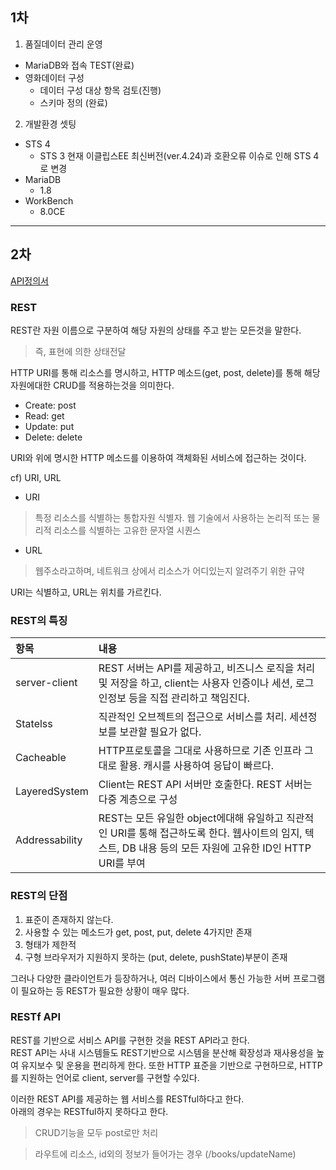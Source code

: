 ## 1차

1. 품질데이터 관리 운영
  * MariaDB와 접속 TEST(완료)
  * 영화데이터 구성
      - 데이터 구성 대상 항목 검토(진행)
      - 스키마 정의 (완료)

2. 개발환경 셋팅
  * STS 4
    - STS 3 현재 이클립스EE 최신버전(ver.4.24)과 호환오류 이슈로 인해 STS 4로 변경
  * MariaDB
    - 1.8
  * WorkBench
    - 8.0CE
---

## 2차

[API정의서](https://github.com/Win-9/movie/blob/master/ApiGuide.docx)

### REST
REST란 자원 이름으로 구분하여 해당 자원의 상태를 주고 받는 모든것을 말한다.   
> 즉, 표현에 의한 상태전달

HTTP URI를 통해 리소스를 명시하고, HTTP 메소드(get, post, delete)를 통해 해당 자원에대한 CRUD를 적용하는것을 의미한다.

* Create: post
* Read: get
* Update: put
* Delete: delete

URI와 위에 명시한 HTTP 메소드를 이용하여 객체화된 서비스에 접근하는 것이다.   

cf) URI, URL   
* URI
> 특정 리소스를 식별하는 통합자원 식별자.
> 웹 기술에서 사용하는 논리적 또는 물리적 리소스를 식별하는 고유한 문자열 시퀀스

* URL
> 웹주소라고하며, 네트워크 상에서 리소스가 어디있는지 알려주기 위한 규약

URI는 식별하고, URL는 위치를 가르킨다.   

### REST의 특징
|항목|내용|
|:---|:---|
|server-client|REST 서버는 API를 제공하고, 비즈니스 로직을 처리및 저장을 하고, client는 사용자 인증이나 세션, 로그인정보 등을 직접 관리하고 책임진다.|
|Statelss|직관적인 오브젝트의 접근으로 서비스를 처리. 세션정보를 보관할 필요가 없다.|
|Cacheable|HTTP프로토콜을 그대로 사용하므로 기존 인프라 그대로 활용. 캐시를 사용하여 응답이 빠르다.|
|LayeredSystem|Client는 REST API 서버만 호출한다. REST 서버는 다중 계층으로 구성|
|Addressability|REST는 모든 유일한 object에대해 유일하고 직관적인 URI를 통해 접근하도록 한다. 웹사이트의 임지, 텍스트, DB 내용 등의 모든 자원에 고유한 ID인 HTTP URI를 부여|

### REST의 단점
1. 표준이 존재하지 않는다.
2. 사용할 수 있는 메소드가 get, post, put, delete 4가지만 존재
3. 형태가 제한적
4. 구형 브라우저가 지원하지 못하는 (put, delete, pushState)부분이 존재

그러나 다양한 클라이언트가 등장하거나, 여러 디바이스에서 통신 가능한 서버 프로그램이 필요하는 등
REST가 필요한 상황이 매우 많다.

### RESTf API
REST를 기반으로 서비스 API를 구현한 것을 REST API라고 한다.   
REST API는 사내 시스템들도 REST기반으로 시스템을 분산해 확장성과 재사용성을 높여 유지보수 및 운용을 편리하게 한다. 또한 HTTP 표준을 기반으로 구현하므로, HTTP를 지원하는 언어로 client, server를 구현할 수있다.   

이러한 REST API를 제공하는 웹 서비스를 RESTful하다고 한다.   
아래의 경우는 RESTful하지 못하다고 한다.
> CRUD기능을 모두 post로만 처리

> 라우트에 리소스, id외의 정보가 들어가는 경우 (/books/updateName)
